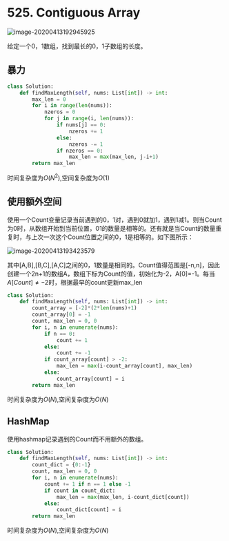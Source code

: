 # 525. Contiguous Array

![image-20200413192945925](../../.assert/image-20200413192945925.png)

给定一个0，1数组，找到最长的0，1子数组的长度。

## 暴力

~~~python
class Solution:
    def findMaxLength(self, nums: List[int]) -> int:
        max_len = 0
        for i in range(len(nums)):
            nzeros = 0
            for j in range(i, len(nums)):
                if nums[j] == 0:
                    nzeros += 1
                else:
                    nzeros -= 1
                if nzeros == 0:
                    max_len = max(max_len, j-i+1)
        return max_len
~~~

时间复杂度为$O(N^2)$,空间复杂度为$O(1)$

## 使用额外空间

使用一个Count变量记录当前遇到的0，1对，遇到0就加1，遇到1减1。则当Count为0时，从数组开始到当前位置，01的数量是相等的。还有就是当Count的数量重复时，与上次一次这个Count位置之间的0，1是相等的。如下图所示：

![image-20200413193423579](../../.assert/image-20200413193423579.png)

其中[A,B],[B,C],[A,C]之间的0，1数量是相同的。Count值得范围是[-n,n]，因此创建一个2n+1的数组A，数组下标为Count的值，初始化为-2，A[0]=-1。每当$A[Count]\neq-2$时，根据最早的count更新max_len

~~~python
class Solution:
    def findMaxLength(self, nums: List[int]) -> int:
        count_array = [-2]*(2*len(nums)+1)
        count_array[0] = -1
        count, max_len = 0, 0
        for i, n in enumerate(nums):
            if n == 0:
                count += 1
            else:
                count += -1
            if count_array[count] > -2:
                max_len = max(i-count_array[count], max_len)  
            else:
                count_array[count] = i
        return max_len
~~~

时间复杂度为$O(N)$,空间复杂度为$O(N)$

## HashMap

使用hashmap记录遇到的Count而不用额外的数组。

~~~python
class Solution:
    def findMaxLength(self, nums: List[int]) -> int:
        count_dict = {0:-1}
        count, max_len = 0, 0
        for i, n in enumerate(nums):
            count += 1 if n == 1 else -1
            if count in count_dict:
                max_len = max(max_len, i-count_dict[count])
            else:
                count_dict[count] = i
        return max_len
~~~

时间复杂度为$O(N)$,空间复杂度为$O(N)$